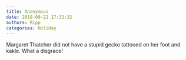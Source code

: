 ```yaml
---
title: Anonymous
date: 2019-09-22 17:32:32
authors: Ripp
categories: Holiday
---
```


 Margaret Thatcher did not have a stupid gecko tattooed on her foot and kakle. What a disgrace!